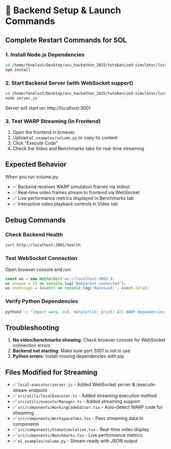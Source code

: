 # 🚀 Backend Setup & Launch Commands

## Complete Restart Commands for SOL

### 1. Install Node.js Dependencies
```bash
cd /home/tknolast/Desktop/asu_hackathon_2025/tutokenized-simulator/local-executor
npm install
```

### 2. Start Backend Server (with WebSocket support)
```bash
cd /home/tknolast/Desktop/asu_hackathon_2025/tutokenized-simulator/local-executor
node server.js
```
Server will start on: http://localhost:3001

### 3. Test WARP Streaming (in Frontend)
1. Open the frontend in browser
2. Upload `ml_examples/volume.py` or copy its content
3. Click "Execute Code" 
4. Check the Video and Benchmarks tabs for real-time streaming

## Expected Behavior

When you run volume.py:
- ✅ Backend receives WARP simulation frames via stdout
- ✅ Real-time video frames stream to frontend via WebSocket
- ✅ Live performance metrics displayed in Benchmarks tab
- ✅ Interactive video playback controls in Video tab

## Debug Commands

### Check Backend Health
```bash
curl http://localhost:3001/health
```

### Test WebSocket Connection
Open browser console and run:
```javascript
const ws = new WebSocket('ws://localhost:3001');
ws.onopen = () => console.log('WebSocket connected');
ws.onmessage = (event) => console.log('Received:', event.data);
```

### Verify Python Dependencies
```bash
python3 -c "import warp, cv2, matplotlib; print('All WARP dependencies available')"
```

## Troubleshooting

1. **No video/benchmarks showing**: Check browser console for WebSocket connection errors
2. **Backend not starting**: Make sure port 3001 is not in use
3. **Python errors**: Install missing dependencies with pip

## Files Modified for Streaming

- ✅ `local-executor/server.js` - Added WebSocket server & /execute-stream endpoint
- ✅ `src/utils/localExecutor.ts` - Added streaming execution method
- ✅ `src/utils/executorManager.ts` - Added streaming support
- ✅ `src/components/WorkingCodeEditor.tsx` - Auto-detect WARP code for streaming
- ✅ `src/components/WorkspaceTabs.tsx` - Pass streaming data to components
- ✅ `src/components/VideoSimulation.tsx` - Real-time video display
- ✅ `src/components/Benchmarks.tsx` - Live performance metrics
- ✅ `ml_examples/volume.py` - Stream-ready with JSON output
